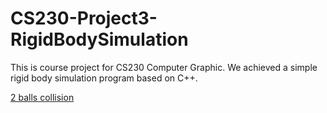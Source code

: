 # CS230-Project3-RigidBodySimulation

This is course project for CS230 Computer Graphic. We achieved a simple rigid body simulation program based on C++. 

[2 balls collision](docs/2balls.mov)

